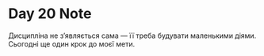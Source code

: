 # Day 20 Note

Дисципліна не з’являється сама — її треба будувати маленькими діями.  
Сьогодні ще один крок до моєї мети.
